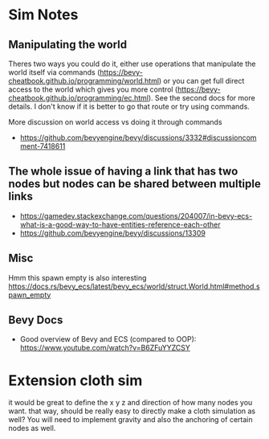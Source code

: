 
# Sim Notes

## Manipulating the world
Theres two ways you could do it, either use operations that manipulate the world itself via commands (https://bevy-cheatbook.github.io/programming/world.html) or you can get full direct access to the world which gives you more control (https://bevy-cheatbook.github.io/programming/ec.html). See the second docs for more details. I don't know if it is better to go that route or try using commands.

More discussion on world access vs doing it through commands
- https://github.com/bevyengine/bevy/discussions/3332#discussioncomment-7418611

## The whole issue of having a link that has two nodes but nodes can be shared between multiple links
- https://gamedev.stackexchange.com/questions/204007/in-bevy-ecs-what-is-a-good-way-to-have-entities-reference-each-other
- https://github.com/bevyengine/bevy/discussions/13309


## Misc
Hmm this spawn empty is also interesting
https://docs.rs/bevy_ecs/latest/bevy_ecs/world/struct.World.html#method.spawn_empty

## Bevy Docs
- Good overview of Bevy and ECS (compared to OOP): https://www.youtube.com/watch?v=B6ZFuYYZCSY

# Extension cloth sim
it would be great to define the x y z and direction of how many nodes you want. 
that way, should be really easy to directly make a cloth simulation as well? 
You will need to implement gravity and also the anchoring of certain nodes as well.
